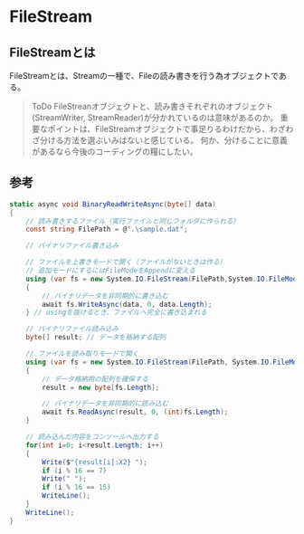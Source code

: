# FileStream

## FileStreamとは
FileStreamとは、Streamの一種で、Fileの読み書きを行う為オブジェクトである。

> ToDo
> FileStreanオブジェクトと、読み書きそれぞれのオブジェクト(StreamWriter, StreamReader)が分かれているのは意味があるのか。
> 重要なポイントは、FileStreamオブジェクトで事足りるわけだから、わざわざ分ける方法を選ぶいみはないと感じている。
> 何か、分けることに意義があるなら今後のコーディングの糧にしたい。


## 参考
```csharp
static async void BinaryReadWriteAsync(byte[] data)
{
    // 読み書きするファイル（実行ファイルと同じフォルダに作られる）
    const string FilePath = @".\sample.dat";

    // バイナリファイル書き込み

    // ファイルを上書きモードで開く（ファイルがないときは作る）
    // 追加モードにするにはFileModeをAppendに変える
    using (var fs = new System.IO.FileStream(FilePath,System.IO.FileMode.Create, System.IO.FileAccess.Write))
    {
        // バイナリデータを非同期的に書き込む
        await fs.WriteAsync(data, 0, data.Length);
    } // usingを抜けるとき、ファイルへ完全に書き込まれる

    // バイナリファイル読み込み
    byte[] result; // データを格納する配列

    // ファイルを読み取りモードで開く
    using (var fs = new System.IO.FileStream(FilePath, System.IO.FileMode.Open, System.IO.FileAccess.Read))
    {
        // データ格納用の配列を確保する
        result = new byte[fs.Length];

        // バイナリデータを非同期的に読み込む
        await fs.ReadAsync(result, 0, (int)fs.Length);
    }

    // 読み込んだ内容をコンソールへ出力する
    for(int i=0; i<result.Length; i++)
    {
        Write($"{result[i]:X2} ");
        if (i % 16 == 7)
        Write(" ");
        if (i % 16 == 15)
        WriteLine();
    }
    WriteLine();
}
```
